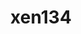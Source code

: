 ---
title: xen134
draft: false
role: Student
avatar: images/headimg.jpeg
bio: \"Boring person who loves neat tree\"
organization: 
  name: CUHKSZ
  url:  https://www.cuhk.edu.cn
social:
  - icon: envelope
    iconPack: fas
    url: mailto:xen134@outlook.com
  - icon: github
    iconPack: fab
    url: https://github.com/134ARG

weight: 1
widget:
  handler: about

  # Options: sm, md, lg and xl. Default is md.
  width:

  sidebar: 
    # Options: left and right. Leave blank to hide.
    position: 
    # Options: sm, md, lg and xl. Default is md.
    scale:
  
  background:
    # Options: primary, secondary, tertiary or any valid color value. Default is primary.
    color: secondary
    image:
    # Options: auto, cover and contain. Default is auto.
    size:
    # Options: center, top, right, bottom, left.
    position:
    # Options: fixed, local, scroll.
    attachment: 
---